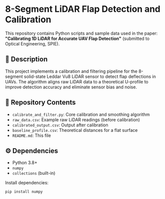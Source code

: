 # 8-Segment LiDAR Flap Detection and Calibration

This repository contains Python scripts and sample data used in the paper:
**"Calibrating 1D LiDAR for Accurate UAV Flap Detection"** (submitted to Optical Engineering, SPIE).

## 📌 Description

This project implements a calibration and filtering pipeline for the 8-segment solid-state Leddar Vu8 LiDAR sensor to detect flap deflections in UAVs. The algorithm aligns raw LiDAR data to a theoretical U-profile to improve detection accuracy and eliminate sensor bias and noise.

## 📂 Repository Contents

- `calibrate_and_filter.py`: Core calibration and smoothing algorithm
- `raw_data.csv`: Example raw LiDAR readings (before calibration)
- `calibrated_output.csv`: Output after calibration
- `baseline_profile.csv`: Theoretical distances for a flat surface
- `README.md`: This file

## ⚙️ Dependencies

- Python 3.8+
- `numpy`
- `collections` (built-in)

Install dependencies:
```bash
pip install numpy
